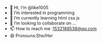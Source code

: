 - 👋 Hi, I’m @like1005
- 👀 I’m interested in programming
- 🌱 I’m currently learning html css js
- 💞️ I’m looking to collaborate on ...
- 📫 How to reach me :1532188538@qq.com
- 😄 Pronouns:She/Her

<!---
like1005/like1005 is a ✨ special ✨ repository because its `README.md` (this file) appears on your GitHub profile.
You can click the Preview link to take a look at your changes.
--->
